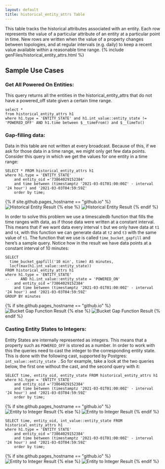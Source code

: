 ```yaml
---
layout: default
title: historical_entity_attrs Table
---
```


This table tracks the historical attributes associated with an entity. Each row represents the value of a particular attribute of an entity at a particular point in time. New rows are written when the value of a property changes between topologies, and at regular intervals (e.g. daily) to keep a recent value available within a reasonable time range.
{% include genFiles/historical_entity_attrs.html %}

## Sample Use Cases

### Get All Powered On Entities:

This query returns all the entities in the historical_entity_attrs that do not have a powered_off state given a certain time range.

    select *
    from historical_entity_attrs h1
    where h1.type = 'ENTITY_STATE' and h1.int_value::entity_state != 'POWERED_OFF' AND h1.time between $__timeFrom() and $__timeTo()
      
      
### Gap-filling data:

Data in this table are not written at every broadcast. Because of this, if we ask for those data in a time range, we might only get few data points. Consider this query in which we get the values for one entity in a time range:

    SELECT * FROM historical_entity_attrs h1
    where h1.type = 'ENTITY_STATE'
        and entity_oid ='73864029152384'
        and time between (timestamptz '2021-03-01T01:00:00Z' - interval '24 hour') and '2021-03-03T04:59:59Z'
        order by time;

{% if site.github.pages_hostname == "github.io" %}
<img src="{{ site.github.baseurl }}{{ '/assets/historical_entity_attrs_1.png' | relative_url }}" alt="Historical Entity Result">
{% else %}
<img src="{{ '/assets/historical_entity_attrs_1.png' | relative_url }}" alt="Historical Entity Result">
{% endif %}

In order to  solve this problem we use a timescaledb function that fills the time ranges with data, as if those data were written at a constant interval. This means that if we want data every interval `t` but we only have data at `t1` and `t4`, with this function we can generate data at `t2` and `t3` with the same value of `t1`. The function that we use is called `time_bucket_gapfill` and here’s a sample query. Notice how in the result we have data points at a constant interval of 10 minutes:

    SELECT 
      time_bucket_gapfill('10 min', time) AS minutes,
      locf(max(h1.int_value::entity_state))
    FROM historical_entity_attrs h1
    where h1.type = 'ENTITY_STATE'
    --     AND h1.int_value::entity_state = 'POWERED_ON'
        and entity_oid ='73864029152384'
        and time between (timestamptz '2021-03-01T01:00:00Z' - interval '24 hour') and '2021-03-03T04:59:59Z'
    GROUP BY minutes

{% if site.github.pages_hostname == "github.io" %}
<img src="{{ site.github.baseurl }}{{ '/assets/historical_entity_attrs_2.png' | relative_url }}" alt="Bucket Gap Function Result">
{% else %}
<img src="{{ '/assets/historical_entity_attrs_2.png' | relative_url }}" alt="Bucket Gap Function Result">
{% endif %}

### Casting Entity States to Integers:

Entity States are internally represented as integers. This means that a property such as `POWERED_OFF` is stored as a number. In order to work with this the queries need to cast the integer to the corresponding entity state. This is done with the following cast, supported by Postgres: `int_value::entity_state `.
So for example, take a look at the two queries below, the first one without the cast, and the second query with it:

    SELECT time, entity_oid, entity_state FROM historical_entity_attrs h1
    where h1.type = 'ENTITY_STATE'
        and entity_oid ='73864029152384'
        and time between (timestamptz '2021-03-01T01:00:00Z' - interval '24 hour') and '2021-03-03T04:59:59Z'
        order by time;
        
{% if site.github.pages_hostname == "github.io" %}
<img src="{{ site.github.baseurl }}{{ '/assets/entity_to_integer_1.png' | relative_url }}" alt="Entity to Integer Result">
{% else %}
<img src="{{ '/assets/entity_to_integer_1.png' | relative_url }}" alt="Entity to Integer Result">
{% endif %}

    SELECT time, entity_oid, int_value::entity_state FROM historical_entity_attrs h1
    where h1.type = 'ENTITY_STATE'
        and entity_oid ='73864029152384'
        and time between (timestamptz '2021-03-01T01:00:00Z' - interval '24 hour') and '2021-03-03T04:59:59Z'
        order by time;
        
{% if site.github.pages_hostname == "github.io" %}
<img src="{{ site.github.baseurl }}{{ '/assets/entity_to_integer_2.png' | relative_url }}" alt="Entity to Integer Result">
{% else %}
<img src="{{ '/assets/entity_to_integer_2.png' | relative_url }}" alt="Entity to Integer Result">
{% endif %}

